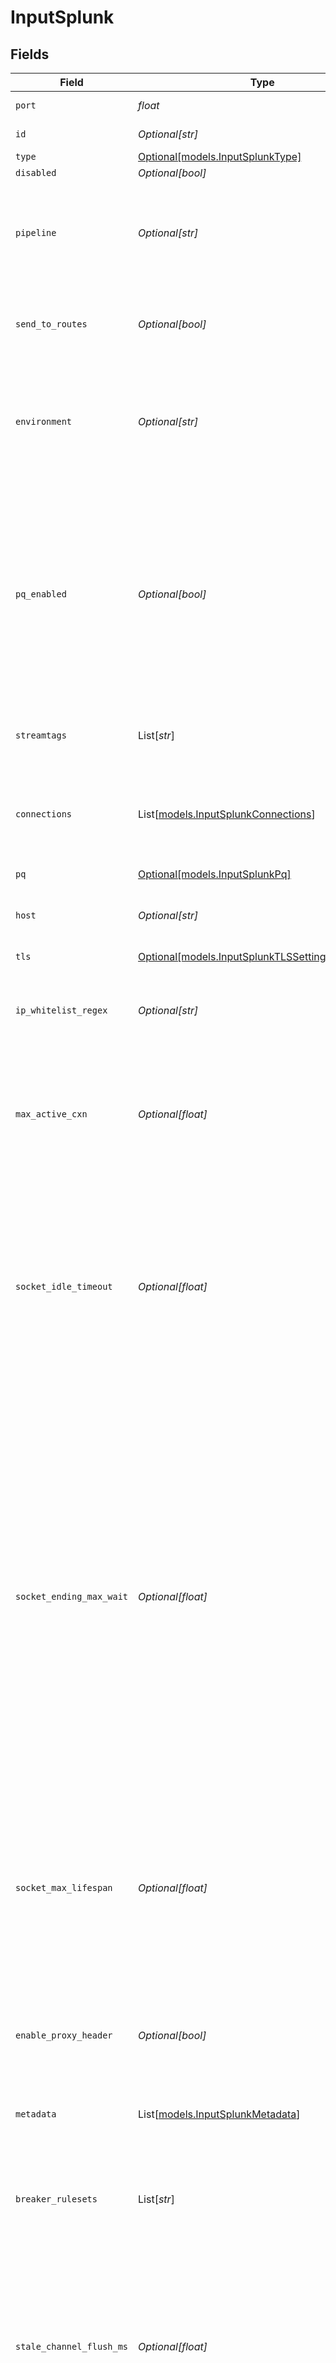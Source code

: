 # InputSplunk


## Fields

| Field                                                                                                                                                                                                                                                                                                                                                        | Type                                                                                                                                                                                                                                                                                                                                                         | Required                                                                                                                                                                                                                                                                                                                                                     | Description                                                                                                                                                                                                                                                                                                                                                  |
| ------------------------------------------------------------------------------------------------------------------------------------------------------------------------------------------------------------------------------------------------------------------------------------------------------------------------------------------------------------ | ------------------------------------------------------------------------------------------------------------------------------------------------------------------------------------------------------------------------------------------------------------------------------------------------------------------------------------------------------------ | ------------------------------------------------------------------------------------------------------------------------------------------------------------------------------------------------------------------------------------------------------------------------------------------------------------------------------------------------------------ | ------------------------------------------------------------------------------------------------------------------------------------------------------------------------------------------------------------------------------------------------------------------------------------------------------------------------------------------------------------ |
| `port`                                                                                                                                                                                                                                                                                                                                                       | *float*                                                                                                                                                                                                                                                                                                                                                      | :heavy_check_mark:                                                                                                                                                                                                                                                                                                                                           | Port to listen on                                                                                                                                                                                                                                                                                                                                            |
| `id`                                                                                                                                                                                                                                                                                                                                                         | *Optional[str]*                                                                                                                                                                                                                                                                                                                                              | :heavy_minus_sign:                                                                                                                                                                                                                                                                                                                                           | Unique ID for this input                                                                                                                                                                                                                                                                                                                                     |
| `type`                                                                                                                                                                                                                                                                                                                                                       | [Optional[models.InputSplunkType]](../models/inputsplunktype.md)                                                                                                                                                                                                                                                                                             | :heavy_minus_sign:                                                                                                                                                                                                                                                                                                                                           | N/A                                                                                                                                                                                                                                                                                                                                                          |
| `disabled`                                                                                                                                                                                                                                                                                                                                                   | *Optional[bool]*                                                                                                                                                                                                                                                                                                                                             | :heavy_minus_sign:                                                                                                                                                                                                                                                                                                                                           | N/A                                                                                                                                                                                                                                                                                                                                                          |
| `pipeline`                                                                                                                                                                                                                                                                                                                                                   | *Optional[str]*                                                                                                                                                                                                                                                                                                                                              | :heavy_minus_sign:                                                                                                                                                                                                                                                                                                                                           | Pipeline to process data from this Source before sending it through the Routes                                                                                                                                                                                                                                                                               |
| `send_to_routes`                                                                                                                                                                                                                                                                                                                                             | *Optional[bool]*                                                                                                                                                                                                                                                                                                                                             | :heavy_minus_sign:                                                                                                                                                                                                                                                                                                                                           | Select whether to send data to Routes, or directly to Destinations.                                                                                                                                                                                                                                                                                          |
| `environment`                                                                                                                                                                                                                                                                                                                                                | *Optional[str]*                                                                                                                                                                                                                                                                                                                                              | :heavy_minus_sign:                                                                                                                                                                                                                                                                                                                                           | Optionally, enable this config only on a specified Git branch. If empty, will be enabled everywhere.                                                                                                                                                                                                                                                         |
| `pq_enabled`                                                                                                                                                                                                                                                                                                                                                 | *Optional[bool]*                                                                                                                                                                                                                                                                                                                                             | :heavy_minus_sign:                                                                                                                                                                                                                                                                                                                                           | Use a disk queue to minimize data loss when connected services block. See [Cribl Docs](https://docs.cribl.io/stream/persistent-queues) for PQ defaults (Cribl-managed Cloud Workers) and configuration options (on-prem and hybrid Workers).                                                                                                                 |
| `streamtags`                                                                                                                                                                                                                                                                                                                                                 | List[*str*]                                                                                                                                                                                                                                                                                                                                                  | :heavy_minus_sign:                                                                                                                                                                                                                                                                                                                                           | Tags for filtering and grouping in @{product}                                                                                                                                                                                                                                                                                                                |
| `connections`                                                                                                                                                                                                                                                                                                                                                | List[[models.InputSplunkConnections](../models/inputsplunkconnections.md)]                                                                                                                                                                                                                                                                                   | :heavy_minus_sign:                                                                                                                                                                                                                                                                                                                                           | Direct connections to Destinations, and optionally via a Pipeline or a Pack                                                                                                                                                                                                                                                                                  |
| `pq`                                                                                                                                                                                                                                                                                                                                                         | [Optional[models.InputSplunkPq]](../models/inputsplunkpq.md)                                                                                                                                                                                                                                                                                                 | :heavy_minus_sign:                                                                                                                                                                                                                                                                                                                                           | N/A                                                                                                                                                                                                                                                                                                                                                          |
| `host`                                                                                                                                                                                                                                                                                                                                                       | *Optional[str]*                                                                                                                                                                                                                                                                                                                                              | :heavy_minus_sign:                                                                                                                                                                                                                                                                                                                                           | Address to bind on. Defaults to 0.0.0.0 (all addresses).                                                                                                                                                                                                                                                                                                     |
| `tls`                                                                                                                                                                                                                                                                                                                                                        | [Optional[models.InputSplunkTLSSettingsServerSide]](../models/inputsplunktlssettingsserverside.md)                                                                                                                                                                                                                                                           | :heavy_minus_sign:                                                                                                                                                                                                                                                                                                                                           | N/A                                                                                                                                                                                                                                                                                                                                                          |
| `ip_whitelist_regex`                                                                                                                                                                                                                                                                                                                                         | *Optional[str]*                                                                                                                                                                                                                                                                                                                                              | :heavy_minus_sign:                                                                                                                                                                                                                                                                                                                                           | Regex matching IP addresses that are allowed to establish a connection                                                                                                                                                                                                                                                                                       |
| `max_active_cxn`                                                                                                                                                                                                                                                                                                                                             | *Optional[float]*                                                                                                                                                                                                                                                                                                                                            | :heavy_minus_sign:                                                                                                                                                                                                                                                                                                                                           | Maximum number of active connections allowed per Worker Process. Use 0 for unlimited.                                                                                                                                                                                                                                                                        |
| `socket_idle_timeout`                                                                                                                                                                                                                                                                                                                                        | *Optional[float]*                                                                                                                                                                                                                                                                                                                                            | :heavy_minus_sign:                                                                                                                                                                                                                                                                                                                                           | How long @{product} should wait before assuming that an inactive socket has timed out. After this time, the connection will be closed. Leave at 0 for no inactive socket monitoring.                                                                                                                                                                         |
| `socket_ending_max_wait`                                                                                                                                                                                                                                                                                                                                     | *Optional[float]*                                                                                                                                                                                                                                                                                                                                            | :heavy_minus_sign:                                                                                                                                                                                                                                                                                                                                           | How long the server will wait after initiating a closure for a client to close its end of the connection. If the client doesn't close the connection within this time, the server will forcefully terminate the socket to prevent resource leaks and ensure efficient connection cleanup and system stability. Leave at 0 for no inactive socket monitoring. |
| `socket_max_lifespan`                                                                                                                                                                                                                                                                                                                                        | *Optional[float]*                                                                                                                                                                                                                                                                                                                                            | :heavy_minus_sign:                                                                                                                                                                                                                                                                                                                                           | The maximum duration a socket can remain open, even if active. This helps manage resources and mitigate issues caused by TCP pinning. Set to 0 to disable.                                                                                                                                                                                                   |
| `enable_proxy_header`                                                                                                                                                                                                                                                                                                                                        | *Optional[bool]*                                                                                                                                                                                                                                                                                                                                             | :heavy_minus_sign:                                                                                                                                                                                                                                                                                                                                           | Enable if the connection is proxied by a device that supports proxy protocol v1 or v2                                                                                                                                                                                                                                                                        |
| `metadata`                                                                                                                                                                                                                                                                                                                                                   | List[[models.InputSplunkMetadata](../models/inputsplunkmetadata.md)]                                                                                                                                                                                                                                                                                         | :heavy_minus_sign:                                                                                                                                                                                                                                                                                                                                           | Fields to add to events from this input                                                                                                                                                                                                                                                                                                                      |
| `breaker_rulesets`                                                                                                                                                                                                                                                                                                                                           | List[*str*]                                                                                                                                                                                                                                                                                                                                                  | :heavy_minus_sign:                                                                                                                                                                                                                                                                                                                                           | A list of event-breaking rulesets that will be applied, in order, to the input data stream                                                                                                                                                                                                                                                                   |
| `stale_channel_flush_ms`                                                                                                                                                                                                                                                                                                                                     | *Optional[float]*                                                                                                                                                                                                                                                                                                                                            | :heavy_minus_sign:                                                                                                                                                                                                                                                                                                                                           | How long (in milliseconds) the Event Breaker will wait for new data to be sent to a specific channel before flushing the data stream out, as is, to the Pipelines                                                                                                                                                                                            |
| `auth_tokens`                                                                                                                                                                                                                                                                                                                                                | List[[models.AuthTokens](../models/authtokens.md)]                                                                                                                                                                                                                                                                                                           | :heavy_minus_sign:                                                                                                                                                                                                                                                                                                                                           | Shared secrets to be provided by any Splunk forwarder. If empty, unauthorized access is permitted.                                                                                                                                                                                                                                                           |
| `max_s2_sversion`                                                                                                                                                                                                                                                                                                                                            | [Optional[models.MaxS2SVersion]](../models/maxs2sversion.md)                                                                                                                                                                                                                                                                                                 | :heavy_minus_sign:                                                                                                                                                                                                                                                                                                                                           | The highest S2S protocol version to advertise during handshake                                                                                                                                                                                                                                                                                               |
| `description`                                                                                                                                                                                                                                                                                                                                                | *Optional[str]*                                                                                                                                                                                                                                                                                                                                              | :heavy_minus_sign:                                                                                                                                                                                                                                                                                                                                           | N/A                                                                                                                                                                                                                                                                                                                                                          |
| `use_fwd_timezone`                                                                                                                                                                                                                                                                                                                                           | *Optional[bool]*                                                                                                                                                                                                                                                                                                                                             | :heavy_minus_sign:                                                                                                                                                                                                                                                                                                                                           | Event Breakers will determine events' time zone from UF-provided metadata, when TZ can't be inferred from the raw event                                                                                                                                                                                                                                      |
| `drop_control_fields`                                                                                                                                                                                                                                                                                                                                        | *Optional[bool]*                                                                                                                                                                                                                                                                                                                                             | :heavy_minus_sign:                                                                                                                                                                                                                                                                                                                                           | Drop Splunk control fields such as `crcSalt` and `_savedPort`. If disabled, control fields are stored in the internal field `__ctrlFields`.                                                                                                                                                                                                                  |
| `extract_metrics`                                                                                                                                                                                                                                                                                                                                            | *Optional[bool]*                                                                                                                                                                                                                                                                                                                                             | :heavy_minus_sign:                                                                                                                                                                                                                                                                                                                                           | Extract and process Splunk-generated metrics as Cribl metrics                                                                                                                                                                                                                                                                                                |
| `compress`                                                                                                                                                                                                                                                                                                                                                   | *Optional[str]*                                                                                                                                                                                                                                                                                                                                              | :heavy_minus_sign:                                                                                                                                                                                                                                                                                                                                           | Controls whether to support reading compressed data from a forwarder. Select 'Automatic' to match the forwarder's configuration, or 'Disabled' to reject compressed connections.                                                                                                                                                                             |